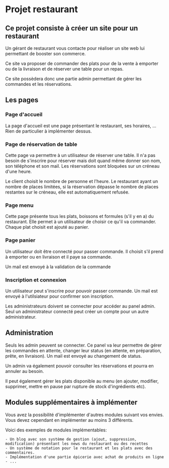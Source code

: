 # Projet restaurant
## Ce projet consiste à créer un site pour un restaurant

Un gérant de restaurant vous contacte pour réaliser un site web lui permettant de booster son commerce.

Ce site va proposer de commander des plats pour de la vente à emporter ou de la livraison et de réserver une table pour un repas.

Ce site possèdera donc une partie admin permettant de gérer les commandes et les réservations.

## Les pages

### Page d'accueil

La page d'accueil est une page présentant le restaurant, ses horaires, ...
Rien de particulier à implémenter dessus.

### Page de réservation de table

Cette page va permettre à un utilisateur de réserver une table. Il n'a pas besoin de s'inscrire pour réserver mais doit quand même donner son nom, son téléphone et son mail.
Les réservations sont bloquées sur un créneau d'une heure.

Le client choisit le nombre de personne et l'heure. Le restaurant ayant un nombre de places limitées, si la réservation dépasse le nombre de places restantes sur le créneau, elle est automatiquement refusée.

### Page menu

Cette page présente tous les plats, boissons et formules (s'il y en a) du restaurant.
Elle permet à un utilisateur de choisir ce qu'il va commander. Chaque plat choisit est ajouté au panier.

### Page panier

Un utilisateur doit être connecté pour passer commande. Il choisit s'il prend à emporter ou en livraison et il paye sa commande.

Un mail est envoyé à la validation de la commande

### Inscription et connexion

Un utilisateur peut s'inscrire pour pouvoir passer commande. Un mail est envoyé à l'utilsiateur pour confirmer son inscription.

Les administrateurs doivent se connecter pour accéder au panel admin. Seul un administrateur connecté peut créer un compte pour un autre administrateur.

## Administration

Seuls les admin peuvent se connecter. Ce panel va leur permettre de gérer les commandes en attente, changer leur status (en attente, en préparation, prête, en livraison).
Un mail est envoyé au changement de status.

Un admin va également pouvoir consulter les réservations et pourra en annuler au besoin.

Il peut également gérer les plats disponible au menu (en ajouter, modifier, supprimer, mettre en pause par rupture de stock d'ingrédients etc).

## Modules supplémentaires à implémenter

Vous avez la possibilité d'implémenter d'autres modules suivant vos envies. Vous devez cependant en implémenter au moins 3 différents.

Voici des exemples de modules implémentables:

    - Un blog avec son système de gestion (ajout, suppression, modification) présentant les news du restaurant ou des recettes
    - Un système de notation pour le restaurant et les plats avec des commentaires.
    - Implémentation d'une partie épicerie avec achat de produits en ligne
    - ...
